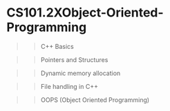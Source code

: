 # CS101.2XObject-Oriented-Programming

>> C++ Basics

>> Pointers and Structures

>> Dynamic memory allocation

>> File handling in C++

>>OOPS (Object Oriented Programming)
